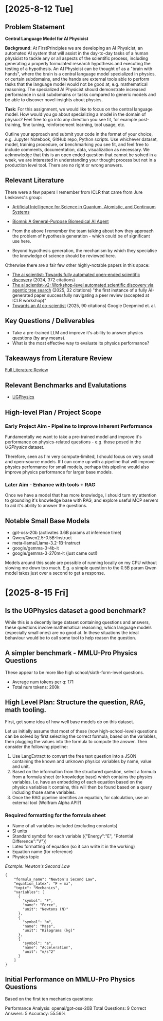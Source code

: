 # [2025-8-12 Tue]

## Problem Statement

**Central Language Model for AI Physicist**

**Background:** At FirstPrinciples we are developing an AI Physicist, an automated AI system that will assist in the day-to-day tasks of a human physicist to tackle any or all aspects of the scientific process, including generating a properly formulated research hypothesis and executing the testing of a hypothesis. An AI Physicist can be thought of as a "brain with hands", where the brain is a central language model specialized in physics, or certain subdomains, and the hands are external tools able to perform tasks that the language model would not be good at, e.g. mathematical reasoning. The specialized AI Physicist should demonstrate increased performance in said subdomains or tasks compared to generic models and be able to discover novel insights about physics.

**Task:** For this assignment, we would like to focus on the central language model. How would you go about specializing a model in the domain of physics? Feel free to go into any direction you see fit, for example post-training, fine tuning, reinforcement learning, tool usage, etc.

Outline your approach and submit your code in the format of your choice, e.g. Jupyter Notebook, GitHub repo, Python scripts. Use whichever dataset, model, training procedure, or benchmarking you see fit, and feel free to include comments, documentation, data, visualization as necessary. We acknowledge that this is an open ended question that cannot be solved in a week, we are interested in understanding your thought process but not in a production level tool. There are no right or wrong answers.

## Relevant Literature

There were a few papers I remember from ICLR that came from Jure Leskovec's group:

-   [Artificial Intelligence for Science in Quantum, Atomistic, and Continuum Systems](https://arxiv.org/pdf/2307.08423)
-   [Biomni: A General-Purpose Biomedical AI Agent](https://www.biorxiv.org/content/10.1101/2025.05.30.656746v1.full.pdf)

-   From the above I remember the team talking about how they approach the problem of hypothesis generation - which could be of significant use here.
-   Beyond hypothesis generation, the mechanism by which they specialise the knowledge of science should be reviewed here.

Otherwise there are a fair few other highly-notable papers in this space:

-   [The ai scientist: Towards fully automated open-ended scientific discovery](https://arxiv.org/pdf/2408.06292?) (2024, 372 citations)
-   [The ai scientist-v2: Workshop-level automated scientific discovery via agentic tree search](https://arxiv.org/pdf/2504.08066?) (2025, 32 citations) "the first instance of a fully AI-generated paper successfully navigating a peer review (accepted at ICLR workshop)"
-   [Towards an AI co-scientist](https://arxiv.org/pdf/2502.18864) (2025, 90 citations) Google Deepmind et. al.

## Key Questions / Deliverables

-   Take a pre-trained LLM and improve it's ability to answer physics questions (by any means).
-   What is the most effective way to evaluate its physics performance?

## Takeaways from Literature Review

[Full Literature Review](../literature_review.md)

## Relevant Benchmarks and Evalutations

-   [UGPhysics](https://huggingface.co/datasets/UGPhysics/ugphysics)

## High-level Plan / Project Scope

### Early Project Aim - Pipeline to Improve Inherent Performance

Fundamentally we want to take a pre-trained model and improve it's performance on physics-related questions - e.g. those posed in the _UGPhysics_ dataset.

Therefore, seen as I'm very compute-limited, I should focus on very small and open-source models. If I can come up with a pipeline that will improve physics performance for small models, perhaps this pipeline would also improve physics performance for larger base models.

### Later Aim - Enhance with tools + RAG

Once we have a model that has more knowledge, I should turn my attention to grounding it's knowledge base with RAG, and explore useful MCP servers to aid it's ability to answer the questions.

## Notable Small Base Models

-   gpt-oss-20b (activates 3.6B params at inference time)
-   Qwen/Qwen2.5-0.5B-Instruct
-   meta-llama/Llama-3.2-1B-Instruct
-   google/gemma-3-4b-it
-   google/gemma-3-270m-it (just came out!)

Models around this scale are possible of running locally on my CPU without slowing me down too much. E.g. a simple question to the 0.5B param Qwen model takes just over a second to get a response.

# [2025-8-15 Fri]

## Is the UGPhysics dataset a good benchmark?

While this is a decently large dataset containing questions and answers, these questions involve mathematical reasoning, which language models (especially small ones) are no good at. In these situations the ideal behaviour would be to call some tool to help reason the question.

## A simpler benchmark - MMLU-Pro Physics Questions

These appear to be more like high school/sixth-form-level questions.

-   Average num tokens per q: 171
-   Total num tokens: 200k

## High Level Plan: Structure the question, RAG, math tooling.

First, get some idea of how well base models do on this dataset.

Let us initially assume that most of these (now high-school-level) questions can be solved by first selecting the correct formula, based on the variables, then plugging the values into the formula to compute the answer. Then consider the following pipeline:

1. Use LangExtract to convert the free text question into a JSON containing the known and unknown physics variables by name, value and unit.
2. Based on the information from the structured question, select a formula from a formula sheet (or knowledge base) which contains the physics variables. I.e. have an embedding of each equation based on the physics variables it contains, this will then be found based on a query including those same variables.
3. Once the RAG pipeline identifies an equation, for calculation, use an external tool (Wolfram Alpha API?)

### Required formatting for the formula sheet

-   Name of all variables included (excluding constants)
-   SI units
-   Standard symbol for each variable ({"Energy":"E", "Potential Difference":"V"})
-   Latex formatting of equation (so it can write it in the working)
-   Equation name (for reference)
-   Physics topic

_Example: Newton's Second Law_

```
{
    "formula_name": "Newton's Second Law",
    "equation_latex": "F = ma",
    "topic": "Mechanics",
    "variables": [
      {
        "symbol": "F",
        "name": "Force",
        "unit": "Newtons (N)"
      },
      {
        "symbol": "m",
        "name": "Mass",
        "unit": "Kilograms (kg)"
      },
      {
        "symbol": "a",
        "name": "Acceleration",
        "unit": "m/s^2"
      }
    ]
}
```

## Initial Performance on MMLU-Pro Physics Questions

Based on the first ten mechanics questions:

Performance Analysis: openai/gpt-oss-20B
Total Questions: 9
Correct Answers: 5
Accuracy: 55.56%
